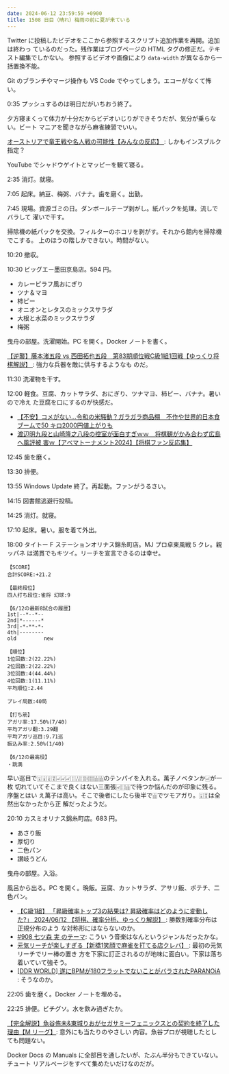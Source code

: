```yaml
---
date: 2024-06-12 23:59:59 +0900
title: 1508 日目（晴れ）梅雨の前に夏が来ている
---
```


Twitter に投稿したビデオをここから参照するスクリプト追加作業を再開。追加は終わっ
ているのだった。残作業はブログページの HTML タグの修正だ。テキスト編集でしかない。
参照するビデオや画像により `data-width` が異なるから一括置換不能。

Git のブランチやマージ操作も VS Code でやってしまう。エコーがなくて怖い。

0:35 プッシュするのは明日だがいちおう終了。

夕方寝まくって体力が十分だからビデオいじりができそうだが、気分が乗らない。ビート
マニアを聞きながら麻雀練習でいい。

[オーストリアで竜王戦や名人戦の可能性【みんなの反応】
](https://www.youtube.com/watch?v=mAD1PtQy4wo): しかもインスブルク指定？

YouTube でシャドウゲイトとマッピーを観て寝る。

2:35 消灯。就寝。

7:05 起床。納豆、梅粥、バナナ。歯を磨く。出勤。

7:45 現場。資源ゴミの日。ダンボールテープ剥がし。紙パックを処理。流しでバラして
濯いで干す。

掃除機の紙パックを交換。フィルターのホコリを剥がす。それから館内を掃除機でこする。
上のほうの階しかできない。時間がない。

10:20 撤収。

10:30 ビッグエー墨田京島店。594 円。

* カレーピラフ風おにぎり
* ツナ＆マヨ
* 柿ピー
* オニオンとレタスのミックスサラダ
* 大根と水菜のミックスサラダ
* 梅粥

曳舟の部屋。洗濯開始。PC を開く。Docker ノートを書く。

[【逆襲】藤本渚五段 vs 西田拓也五段　第83期順位戦C級1組1回戦【ゆっくり将棋解説】
](https://www.youtube.com/watch?v=h9I6y_MPrMA): 強力な兵器を敵に供与するようなも
のだ。

11:30 洗濯物を干す。

12:00 軽食。豆腐、カットサラダ、おにぎり、ツナマヨ、柿ピー、バナナ。暑いので冷え
た豆腐を口にするのが快感だ。

* [【不安】コメがない…令和の米騒動？ガラガラ商品棚　不作や世界的日本食ブームで50
  キロ2000円値上がりも](https://www.youtube.com/watch?v=vJsR7kJQoz0)
* [渡辺明九段と山崎隆之八段の控室が面白すぎｗｗ　将棋観がかみ合わず広島へ風評被
  害ｗ【アベマトーナメント2024】【将棋ファン反応集】
  ](https://www.youtube.com/watch?v=w90iRHTABZA)

12:45 歯を磨く。

13:30 排便。

13:55 Windows Update 終了。再起動。ファンがうるさい。

14:15 図書館逃避行投稿。
<blockquote class="twitter-tweet"
  data-conversation="none"
  data-media-max-width="480" data-theme="dark" data-align="center">
<a href="https://twitter.com/showa_yojyo/status/1800758388890243421"></a>
</blockquote>

14:25 消灯。就寝。

17:10 起床。暑い。服を着て外出。

18:00 タイトー F ステーションオリナス錦糸町店。MJ プロ卓東風戦 5 クレ。親ッパネ
は満貫でもキツイ。リーチを宣言できるのは幸せ。

```text
【SCORE】
合計SCORE:+21.2

【最終段位】
四人打ち段位:雀将 幻球:9

【6/12の最新8試合の履歴】
1st|--*--*--
2nd|*------*
3rd|-*-**-*-
4th|--------
old         new

【順位】
1位回数:2(22.22%)
2位回数:2(22.22%)
3位回数:4(44.44%)
4位回数:1(11.11%)
平均順位:2.44

プレイ局数:40局

【打ち筋】
アガリ率:17.50%(7/40)
平均アガリ翻:3.29翻
平均アガリ巡目:9.71巡
振込み率:2.50%(1/40)

【6/12の最高役】
・跳満
```

早い巡目で🀇🀈🀉🀊🀐🀐🀐🀑🀒🀓🀔🀕🀖🀖のテンパイを入れる。萬子ノベタンか🀐が一枚
切れていてそこまで良くはない三面張🀐🀓🀖で待つか悩んだのが印象に残る。序盤とはい
え萬子は高い。そこで後者にしたら後半で🀖でツモアガり。🀇🀊は全然出なかったから正
解だったようだ。

20:10 カスミオリナス錦糸町店。683 円。

* あさり飯
* 厚切り
* 二色パン
* 讃岐うどん

曳舟の部屋。入浴。

風呂から出る。PC を開く。晩飯。豆腐、カットサラダ、アサリ飯、ポテチ、二色パン。

* [【C級1組】 「昇級確率トップ3の結果は? 昇級確率はどのように変動した?」
  2024/06/12 【将棋、確率分析、ゆっくり解説】
  ](https://www.youtube.com/watch?v=-cG_WMc-Av4): 勝数別確率分布は正規分布のよう
  な対称形にはならないのか。
* [#908 七ツ森 実 のテーマ](https://www.youtube.com/watch?v=JvN0vyKxOsw): こうい
  う音楽はなんというジャンルだったかな。
* [元気リーチが楽しすぎる【新橋1笑顔で麻雀を打てる店クレバ】
  ](https://www.youtube.com/watch?v=yB3PAByO18M): 最初の元気リーチでリー棒の置き
  方を下家に訂正されるのが地味に面白い。下家は落ち着いていて強そう。
* [[DDR WORLD] 遂にBPMが180フラットでないことがバラされたPARANOiA
  ](https://www.youtube.com/watch?v=RzeUWkwTI1Q): そうなのか。

22:05 歯を磨く。Docker ノートを埋める。

22:25 排便。ビチグソ。水を飲み過ぎたか。

[【完全解説】魚谷侑未&東城りおがセガサミーフェニックスとの契約を終了した理由【M
リーグ】](https://www.youtube.com/watch?v=Q1oaeD0c78g): 意外にも当たりのやさしい
内容。魚谷プロが視聴したとしても問題ない。

Docker Docs の Manuals に全部目を通したいが、たぶん半分もできていない。チュート
リアルページをすべて集めたいだけなのだが。
